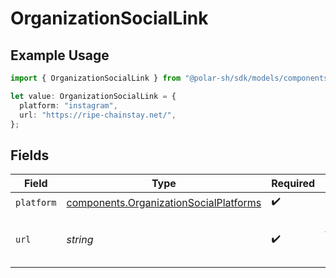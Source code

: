 # OrganizationSocialLink

## Example Usage

```typescript
import { OrganizationSocialLink } from "@polar-sh/sdk/models/components/organizationsociallink.js";

let value: OrganizationSocialLink = {
  platform: "instagram",
  url: "https://ripe-chainstay.net/",
};
```

## Fields

| Field                                                                                            | Type                                                                                             | Required                                                                                         | Description                                                                                      |
| ------------------------------------------------------------------------------------------------ | ------------------------------------------------------------------------------------------------ | ------------------------------------------------------------------------------------------------ | ------------------------------------------------------------------------------------------------ |
| `platform`                                                                                       | [components.OrganizationSocialPlatforms](../../models/components/organizationsocialplatforms.md) | :heavy_check_mark:                                                                               | N/A                                                                                              |
| `url`                                                                                            | *string*                                                                                         | :heavy_check_mark:                                                                               | The URL to the organization profile                                                              |